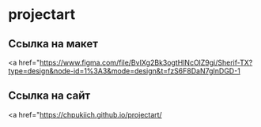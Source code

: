 # projectart

## Ссылка на макет
<a href="https://www.figma.com/file/BvIXg2Bk3ogtHlNcOlZ9gi/Sherif-TX?type=design&node-id=1%3A3&mode=design&t=fzS6F8DaN7gInDGD-1</a>

## Ссылка на сайт
<a href="https://chpukiich.github.io/projectart/</a>
